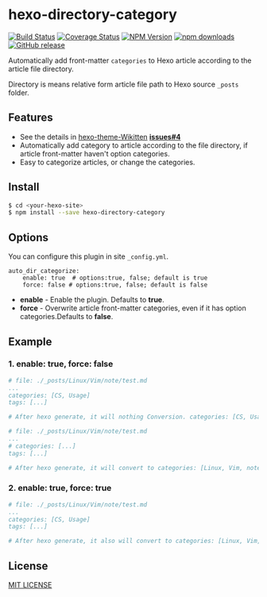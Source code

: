 # hexo-directory-category
[![Build Status](https://travis-ci.org/zthxxx/hexo-directory-category.svg)](https://travis-ci.org/zthxxx/hexo-directory-category)
[![Coverage Status](https://coveralls.io/repos/github/zthxxx/hexo-directory-category/badge.svg)](https://coveralls.io/github/zthxxx/hexo-directory-category)
[![NPM Version](https://badge.fury.io/js/hexo-directory-category.svg)](https://badge.fury.io/js/hexo-directory-category)
[![npm downloads](https://img.shields.io/npm/dt/hexo-directory-category.svg)](https://www.npmjs.com/package/hexo-directory-category)
[![GitHub release](https://img.shields.io/github/release/zthxxx/hexo-directory-category.svg)](https://github.com/zthxxx/hexo-directory-category/releases/latest)

Automatically add front-matter `categories` to Hexo article according to the article file directory.

Directory is means relative form article file path to Hexo source `_posts` folder.


## Features
* See the details in [hexo-theme-Wikitten](https://github.com/zthxxx/hexo-theme-Wikitten) **[issues#4](https://github.com/zthxxx/hexo-theme-Wikitten/issues/4)**
* Automatically add category to article according to the file directory, if article front-matter haven't option categories. 
* Easy to categorize articles, or change the categories.





## Install

``` bash
$ cd <your-hexo-site>
$ npm install --save hexo-directory-category
```



## Options

You can configure this plugin in site `_config.yml`.
```
auto_dir_categorize:
	enable: true  # options:true, false; default is true
	force: false # options:true, false; default is false
```

- **enable** - Enable the plugin. Defaults to **true**.
- **force** - Overwrite article front-matter categories, even if it has option categories.Defaults to **false**.





## Example

### 1. enable: true, force: false

```yaml
# file: ./_posts/Linux/Vim/note/test.md
...
categories: [CS, Usage]
tags: [...]

# After hexo generate, it will nothing Conversion. categories: [CS, Usage]
```



```yaml
# file: ./_posts/Linux/Vim/note/test.md
...
# categories: [...]
tags: [...]

# After hexo generate, it will convert to categories: [Linux, Vim, note]
```



### 2. enable: true, force: true

```yaml
# file: ./_posts/Linux/Vim/note/test.md
...
categories: [CS, Usage]
tags: [...]

# After hexo generate, it also will convert to categories: [Linux, Vim, note]
```



## License

[MIT LICENSE](./LICENSE)